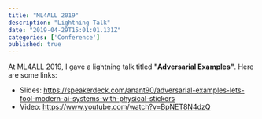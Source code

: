 ```yaml
---
title: "ML4ALL 2019"
description: "Lightning Talk"
date: "2019-04-29T15:01:01.131Z"
categories: ['Conference']
published: true
---
```


At ML4ALL 2019, I gave a lightning talk titled **"Adversarial Examples"**. Here are some links:

- Slides: https://speakerdeck.com/anant90/adversarial-examples-lets-fool-modern-ai-systems-with-physical-stickers
- Video: https://www.youtube.com/watch?v=BpNET8N4dzQ
